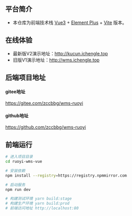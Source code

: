 ## 平台简介

* 本仓库为前端技术栈 [Vue3](https://v3.cn.vuejs.org) + [Element Plus](https://element-plus.org/zh-CN) + [Vite](https://cn.vitejs.dev) 版本。

## 在线体验
- 最新版V2演示地址：http://kucun.ichengle.top
- 旧版V1演示地址：http://wms.ichengle.top

## 后端项目地址
#### gitee地址
https://gitee.com/zccbbg/wms-ruoyi

#### github地址
https://github.com/zccbbg/wms-ruoyi

## 前端运行

```bash
# 进入项目目录
cd ruoyi-wms-vue

# 安装依赖
npm install --registry=https://registry.npmmirror.com

# 启动服务
npm run dev

# 构建测试环境 yarn build:stage
# 构建生产环境 yarn build:prod
# 前端访问地址 http://localhost:80
```